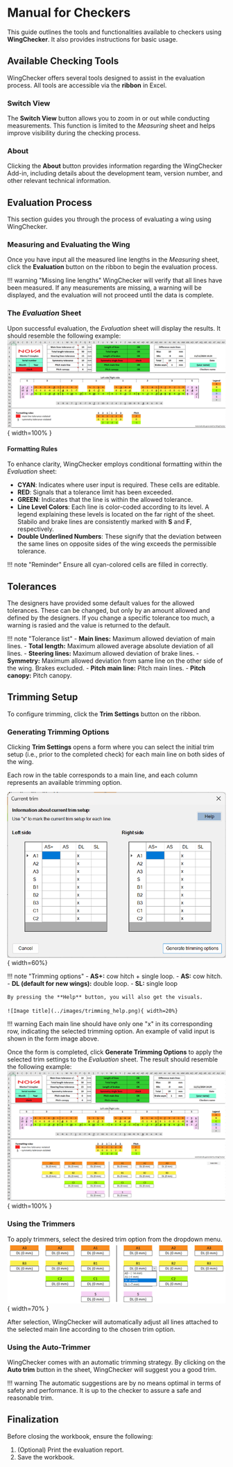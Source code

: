 # Manual for Checkers

This guide outlines the tools and functionalities available to checkers using **WingChecker**. It also provides instructions for basic usage.


## Available Checking Tools

WingChecker offers several tools designed to assist in the evaluation process. All tools are accessible via the **ribbon** in Excel.

### Switch View

The **Switch View** button allows you to zoom in or out while conducting measurements. This function is limited to the *Measuring* sheet and helps improve visibility during the checking process.

### About

Clicking the **About** button provides information regarding the WingChecker Add-in, including details about the development team, version number, and other relevant technical information.

## Evaluation Process

This section guides you through the process of evaluating a wing using WingChecker.

### Measuring and Evaluating the Wing

Once you have input all the measured line lengths in the *Measuring* sheet, click the **Evaluation** button on the ribbon to begin the evaluation process.

!!! warning "Missing line lengths"
    WingChecker will verify that all lines have been measured. If any measurements are missing, a warning will be displayed, and the evaluation will not proceed until the data is complete.

### The *Evaluation* Sheet

Upon successful evaluation, the *Evaluation* sheet will display the results. It should resemble the following example:  
![Evaluation Example](../images/evaluation_no_trims.png){ width=100% }

#### Formatting Rules

To enhance clarity, WingChecker employs conditional formatting within the *Evaluation* sheet:

- **CYAN**: Indicates where user input is required. These cells are editable.
- **RED**: Signals that a tolerance limit has been exceeded.
- **GREEN**: Indicates that the line is within the allowed tolerance.
- **Line Level Colors**: Each line is color-coded according to its level. A legend explaining these levels is located on the far right of the sheet. Stabilo and brake lines are consistently marked with **S** and **F**, respectively.
- **Double Underlined Numbers**: These signify that the deviation between the same lines on opposite sides of the wing exceeds the permissible tolerance.


!!! note "Reminder"
    Ensure all cyan-colored cells are filled in correctly.

## Tolerances

The designers have provided some default values for the allowed tolerances. These can be changed, but only by an amount allowed and defined by the designers. If you change a specific tolerance too much, a warning is rasied and the value is returned to the default.

!!! note "Tolerance list"
    - **Main lines:** Maximum allowed deviation of main lines.
    - **Total length:** Maximum allowed average absolute deviation of all lines.
    - **Steering lines:** Maximum allowed deviation of brake lines.
    - **Symmetry:** Maximum allowed deviation from same line on the other side of the wing. Brakes excluded.
    - **Pitch main line:** Pitch main lines.
    - **Pitch canopy:** Pitch canopy.

## Trimming Setup

To configure trimming, click the **Trim Settings** button on the ribbon.

### Generating Trimming Options

Clicking **Trim Settings** opens a form where you can select the initial trim setup (i.e., prior to the completed check) for each main line on both sides of the wing. 

Each row in the table corresponds to a main line, and each column represents an available trimming option.

![Image title](../images/current_trim_form.png){ width=60%}


!!! note "Trimming options"
    - **AS+:** cow hitch + single loop.
    - **AS:** cow hitch.
    - **DL (default for new wings):** double loop.
    - **SL:** single loop

    By pressing the **Help** button, you will also get the visuals.

    ![Image title](../images/trimming_help.png){ width=20%}


!!! warning
    Each main line should have only one "x" in its corresponding row, indicating the selected trimming option. An example of valid input is shown in the form image above.

Once the form is completed, click **Generate Trimming Options** to apply the selected trim settings to the *Evaluation* sheet. The result should resemble the following example:  
![Evaluation with Trims](../images/evaluation_with_trims.png){ width=100% }

### Using the Trimmers

To apply trimmers, select the desired trim option from the dropdown menu.  
![Using Trimmers](../images/trimmers_using.png){ width=70% }

After selection, WingChecker will automatically adjust all lines attached to the selected main line according to the chosen trim option.

### Using the Auto-Trimmer

WingChecker comes with an automatic trimming strategy. By clicking on the **Auto trim** button in the sheet, WingChecker will suggest you a good trim.

!!! warning 
    The automatic suggestions are by no means optimal in terms of safety and performance. It is up to the checker to assure a safe and reasonable trim. 

## Finalization

Before closing the workbook, ensure the following:

1. (Optional) Print the evaluation report.
2. Save the workbook.